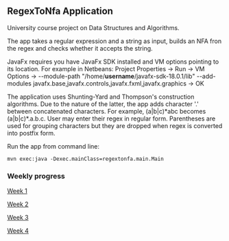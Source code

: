 ## RegexToNfa Application ##

University course project on Data Structures and Algorithms.

The app takes a regular expression and a string as input, builds an NFA fron the regex and checks whether it accepts the string.

JavaFx requires you have JavaFx SDK installed and VM options pointing to its location. For example in Netbeans: Project Properties -> Run ->
VM Options -> --module-path "/home/**username**/javafx-sdk-18.0.1/lib" --add-modules javafx.base,javafx.controls,javafx.fxml,javafx.graphics
-> OK

The application uses Shunting-Yard and Thompson's construction algorithms. Due to the nature of the latter, the app adds character '.' between
concatenated characters. For example, (a|b|c)\*abc becomes (a|b|c)\*.a.b.c. User may enter their regex in regular form. Parentheses are used
for grouping characters but they are dropped when regex is converted into postfix form.

Run the app from command line:

```
mvn exec:java -Dexec.mainClass=regextonfa.main.Main
```

### Weekly progress ###

[Week 1](https://github.com/solatar/RegexToNfa/blob/master/Documentation/1WeeklyReport.md)

[Week 2](https://github.com/solatar/RegexToNfa/blob/master/Documentation/2WeeklyReport.md)

[Week 3](https://github.com/solatar/RegexToNfa/blob/master/Documentation/3WeeklyReport.md)

[Week 4](https://github.com/solatar/RegexToNfa/blob/master/Documentation/4WeeklyReport.md)
